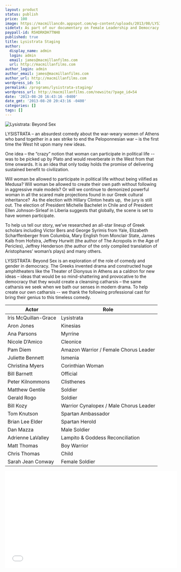 ```yaml
---
layout: product
status: publish
price: 100
image: https://macmillancdn.appspot.com/wp-content/uploads/2013/08/LYSISTRATAcompSM.jpg
sidetxt: As part of our documentary on Female Leadership and Democracy we have staged a complete production of Aristophanes’ masterpiece, LYSISTRATA which is being distributed through Insight Media or just click on the link below. COST OF COMPLETE STAGING - $100.
paypall-id: R5HDRKDH7TNH8
published: true
title: Lysistrata Staging
author:
  display_name: admin
  login: admin
  email: james@macmillanfilms.com
  url: http://macmillanfilms.com
author_login: admin
author_email: james@macmillanfilms.com
author_url: http://macmillanfilms.com
wordpress_id: 54
permalink: /programs/lysistrata-staging/
wordpress_url: http://macmillanfilms.com/newsite/?page_id=54
date: '2013-08-20 16:43:16 -0400'
date_gmt: '2013-08-20 20:43:16 -0400'
categories: []
tags: []
---
```

![Lysistrata: Beyond Sex](https://macmillancdn.appspot.com/wp-content/uploads/2013/08/LYSISTRATAcompSM.jpg)

LYSISTRATA – an absurdest comedy about the war-weary women of Athens who band together in a sex strike to end the Peloponnesian war – is the first time the West hit upon many new ideas.

One idea – the “crazy” notion that woman can participate in political life -- was to be picked up by Plato and would reverberate in the West from that time onwards. It is an idea that only today holds the promise of delivering sustained benefit to civilization.

Will woman be allowed to participate in political life without being vilified as Medusa? Will woman be allowed to create their own path without following in aggressive male models? Or will we continue to demonized powerful woman in all the scared male projections found in our Greek cultural inheritance?  As the election with Hillary Clinton heats up,  the jury is still out. The election of President Michelle Bachelet in Chile and of President Ellen Johnson-Sirleaf in Liberia suggests that globally, the scene is set to have women participate.

To help us tell our story, we’ve researched an all-star lineup of Greek scholars including Victor Bers and George Syrimis from Yale, Elizabeth Scharffenberger from Columbia, Mary English from Monclair State, James Kalb from Hofstra, Jeffrey Hurwitt (the author of The Acropolis in the Age of Pericles), Jeffrey Henderson (the author of the only compiled translation of Aristophanes’ woman’s plays) and many others.

LYSISTRATA: Beyond Sex is an exploration of the role of comedy and gender in democracy. The Greeks invented drama and constructed huge amphitheaters like the Theater of Dionysus in Athens as a caldron for new ideas – ideas that would be so mind-shattering and provocative to the democracy that they would create a cleansing catharsis – the same catharsis we seek when we bath our senses in modern drama. To help create our own catharsis -- we thank the following professional cast for bring their genius to this timeless comedy.

**Actor** | **Role**
---|---
Iris McQuillan-Grace | Lysistrata
Aron Jones | Kinesias
Ana Parsons |Myrrine
Nicole D’Amico | Cleonice
Pam Diem | Amazon Warrior / Female Chorus Leader
Juliette Bennett | Ismenia
Christina Myers | Corinthian Woman
Bill Barnett | Official
Peter Kilnommons | Clisthenes
Matthew Gentile | Soldier
Gerald Rogo | Soldier
Bill Kozy | Warrior Cynalopex / Male Chorus Leader
Tom Knutson | Spartan Ambassador
Brian Lee Elder | Spartan Herold
Dan Mazza | Male Soldier
Adrienne LaValley | Lampito & Goddess Reconciliation
Matt Thomas | Boy Warrior
Chris Thomas | Child 
Sarah Jean Conway | Female Soldier 


<iframe src="//www.youtube.com/embed/hOOJ1Emr0LI?rel=0&amp;modestbranding=1&amp;autohide=1" width="560" height="315" frameborder="0" allowfullscreen="allowfullscreen"></iframe>

